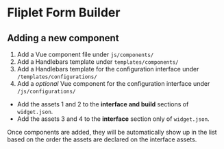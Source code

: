 # Fliplet Form Builder

## Adding a new component

1. Add a Vue component file under `js/components/`
2. Add a Handlebars template under `templates/components/`
3. Add a Handlebars template for the configuration interface under `/templates/configurations/`
4. Add a *optional* Vue component for the configuration interface under `/js/configurations/`

- Add the assets 1 and 2 to the **interface and build** sections of `widget.json`.
- Add the assets 3 and 4 to the **interface** section only of `widget.json`.

Once components are added, they will be automatically show up in the list based on the order the assets are declared on the interface assets.